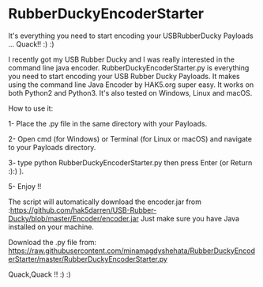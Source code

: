 # RubberDuckyEncoderStarter
It's everything you need to start encoding your USBRubberDucky Payloads ... Quack!!  :) :)

I recently got my USB Rubber Ducky and I was really interested in the command line java encoder.
RubberDuckyEncoderStarter.py is everything you need to start encoding your USB Rubber Ducky Payloads. It makes using the command line Java Encoder by HAK5.org super easy.
It works on both Python2 and Python3.
It's also tested on Windows, Linux and macOS.

How to use it:

1- Place the .py file in the same directory with your Payloads.

2- Open cmd (for Windows) or Terminal (for Linux or macOS) and navigate to your Payloads directory.

3- type python RubberDuckyEncoderStarter.py then press Enter (or Return :):) ).

5- Enjoy !!


The script will automatically download the encoder.jar from :https://github.com/hak5darren/USB-Rubber-Ducky/blob/master/Encoder/encoder.jar
Just make sure you have Java installed on your machine.

Download the .py file from:
https://raw.githubusercontent.com/minamagdyshehata/RubberDuckyEncoderStarter/master/RubberDuckyEncoderStarter.py

Quack,Quack !!
:) :)
